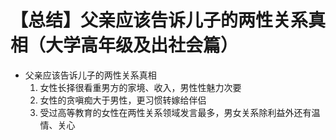 # 【总结】父亲应该告诉儿子的两性关系真相（大学高年级及出社会篇）

-   父亲应该告诉儿子的两性关系真相
    1.  女性长择很看重男方的家境、收入，男性性魅力次要
    2.  女性的贪嗔痴大于男性，更习惯转嫁给伴侣
    3.  受过高等教育的女性在两性关系领域发言最多，男女关系除利益外还有温情、关心